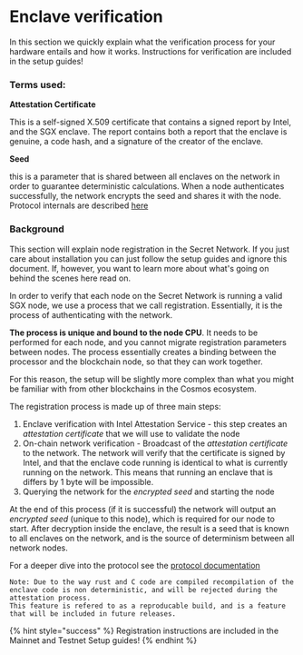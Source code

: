 # Enclave verification

In this section we quickly explain what the verification process for your hardware entails and how it works. Instructions for verification are included in the setup guides!

### Terms used:

**Attestation Certificate**

This is a self-signed X.509 certificate that contains a signed report by Intel, and the SGX enclave. The report contains both a report that the enclave is genuine, a code hash, and a signature of the creator of the enclave.

**Seed**

this is a parameter that is shared between all enclaves on the network in order to guarantee deterministic calculations. When a node authenticates successfully, the network encrypts the seed and shares it with the node. Protocol internals are described [here](https://github.com/scrtlabs/SecretNetwork/blob/master/docs/protocol/encryption-specs.md)

### Background

This section will explain node registration in the Secret Network. If you just care about installation you can just follow the setup guides and ignore this document. If, however, you want to learn more about what's going on behind the scenes here read on.

In order to verify that each node on the Secret Network is running a valid SGX node, we use a process that we call registration. Essentially, it is the process of authenticating with the network.

**The process is unique and bound to the node CPU**. It needs to be performed for each node, and you cannot migrate registration parameters between nodes. The process essentially creates a binding between the processor and the blockchain node, so that they can work together.

For this reason, the setup will be slightly more complex than what you might be familiar with from other blockchains in the Cosmos ecosystem.

The registration process is made up of three main steps:

1. Enclave verification with Intel Attestation Service - this step creates an _attestation certificate_ that we will use to validate the node
2. On-chain network verification - Broadcast of the _attestation certificate_ to the network. The network will verify that the certificate is signed by Intel, and that the enclave code running is identical to what is currently running on the network. This means that running an enclave that is differs by 1 byte will be impossible.
3. Querying the network for the _encrypted seed_ and starting the node

At the end of this process (if it is successful) the network will output an _encrypted seed_ (unique to this node), which is required for our node to start. After decryption inside the enclave, the result is a seed that is known to all enclaves on the network, and is the source of determinism between all network nodes.

For a deeper dive into the protocol see the [protocol documentation](../../../../overview-ecosystem-and-technology/techstack/privacy-technology/)

```
Note: Due to the way rust and C code are compiled recompilation of the enclave code is non deterministic, and will be rejected during the attestation process.
This feature is refered to as a reproducable build, and is a feature that will be included in future releases.
```

{% hint style="success" %}
Registration instructions are included in the Mainnet and Testnet Setup guides!
{% endhint %}
